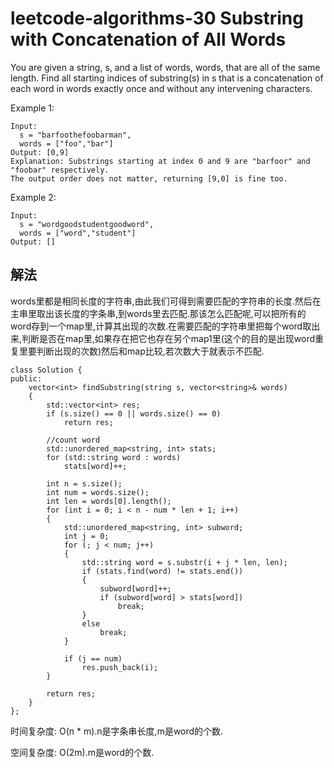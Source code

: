 # leetcode-algorithms-30 Substring with Concatenation of All Words

You are given a string, s, and a list of words, words, that are all of the same length. Find all starting indices of substring(s) in s that is a concatenation of each word in words exactly once and without any intervening characters.

Example 1:
```
Input:
  s = "barfoothefoobarman",
  words = ["foo","bar"]
Output: [0,9]
Explanation: Substrings starting at index 0 and 9 are "barfoor" and "foobar" respectively.
The output order does not matter, returning [9,0] is fine too.
```
Example 2:
```
Input:
  s = "wordgoodstudentgoodword",
  words = ["word","student"]
Output: []
```

## 解法

words里都是相同长度的字符串,由此我们可得到需要匹配的字符串的长度.然后在主串里取出该长度的字条串,到words里去匹配.那该怎么匹配呢,可以把所有的word存到一个map里,计算其出现的次数.在需要匹配的字符串里把每个word取出来,判断是否在map里,如果存在把它也存在另个map1里(这个的目的是出现word重复里要判断出现的次数)然后和map比较,若次数大于就表示不匹配.
```
class Solution {
public:
    vector<int> findSubstring(string s, vector<string>& words)
    {
        std::vector<int> res;
        if (s.size() == 0 || words.size() == 0)
            return res;
        
        //count word 
        std::unordered_map<string, int> stats;
        for (std::string word : words)
            stats[word]++;      
        
        int n = s.size();
        int num = words.size();
        int len = words[0].length();
        for (int i = 0; i < n - num * len + 1; i++)
        {
            std::unordered_map<string, int> subword;
            int j = 0;
            for (; j < num; j++)
            {
                std::string word = s.substr(i + j * len, len);
                if (stats.find(word) != stats.end())
                {
                    subword[word]++;
                    if (subword[word] > stats[word])
                        break;
                }
                else
                    break;
            }
            
            if (j == num)
                res.push_back(i);
        }
        
        return res;
    }
};
```
时间复杂度: O(n * m).n是字条串长度,m是word的个数.

空间复杂度: O(2m).m是word的个数.